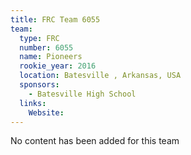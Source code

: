 ```yaml
---
title: FRC Team 6055
team:
  type: FRC
  number: 6055
  name: Pioneers 
  rookie_year: 2016
  location: Batesville , Arkansas, USA
  sponsors:
    - Batesville High School
  links:
    Website: 
---
```

No content has been added for this team